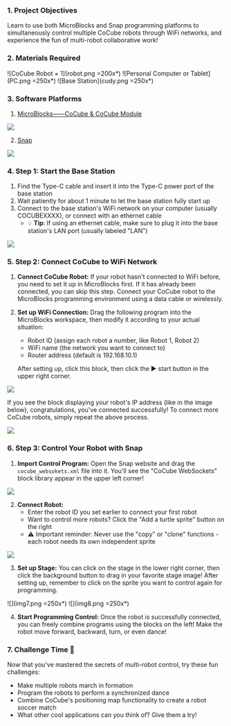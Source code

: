 ### 1. Project Objectives
Learn to use both MicroBlocks and Snap programming platforms to simultaneously control multiple CoCube robots through WiFi networks, and experience the fun of multi-robot collaborative work!

### 2. Materials Required

![CoCube Robot × 1](robot.png =200x*)
![Personal Computer or Tablet](PC.png =250x*)
![Base Station](cudy.png =250x*)

### 3. Software Platforms

1. [MicroBlocks——CoCube & CoCube Module](https://microblocksfun.cn/run/microblocks.html#scripts=GP%20Scripts%0Adepends%20%27CoCube%27%20%27CoCube%20Module%27)

![](image-2.png)

2. [Snap](http://snap.codelab.club/snap.html)

![](img3.png)

### 4. Step 1: Start the Base Station

1. Find the Type-C cable and insert it into the Type-C power port of the base station
2. Wait patiently for about 1 minute to let the base station fully start up
3. Connect to the base station's WiFi network on your computer (usually COCUBEXXXX), or connect with an ethernet cable
   - 💡 **Tip**: If using an ethernet cable, make sure to plug it into the base station's LAN port (usually labeled "LAN")

![](tr1200-1-0-4.png)


### 5. Step 2: Connect CoCube to WiFi Network

1. **Connect CoCube Robot:** If your robot hasn't connected to WiFi before, you need to set it up in MicroBlocks first. If it has already been connected, you can skip this step. Connect your CoCube robot to the MicroBlocks programming environment using a data cable or wirelessly.

2. **Set up WiFi Connection:** Drag the following program into the MicroBlocks workspace, then modify it according to your actual situation:
   - Robot ID (assign each robot a number, like Robot 1, Robot 2)
   - WiFi name (the network you want to connect to)
   - Router address (default is 192.168.10.1)
   
   After setting up, click this block, then click the ▶️ start button in the upper right corner.

![](allScripts11770207.png)

If you see the block displaying your robot's IP address (like in the image below), congratulations, you've connected successfully! To connect more CoCube robots, simply repeat the above process.

![](img4.png)

### 6. Step 3: Control Your Robot with Snap

1. **Import Control Program:** Open the Snap website and drag the `cocube_websokets.xml` file into it. You'll see the "CoCube WebSockets" block library appear in the upper left corner!

![](img6.png)

2. **Connect Robot:** 
   - Enter the robot ID you set earlier to connect your first robot
   - Want to control more robots? Click the "Add a turtle sprite" button on the right
   - ⚠️ Important reminder: Never use the "copy" or "clone" functions - each robot needs its own independent sprite

![](img5.png)

3. **Set up Stage:** You can click on the stage in the lower right corner, then click the background button to drag in your favorite stage image! After setting up, remember to click on the sprite you want to control again for programming.

![](img7.png =250x*) ![](img8.png =250x*)

4. **Start Programming Control:** Once the robot is successfully connected, you can freely combine programs using the blocks on the left! Make the robot move forward, backward, turn, or even dance!

### 7. Challenge Time 🚀

Now that you've mastered the secrets of multi-robot control, try these fun challenges:
- Make multiple robots march in formation
- Program the robots to perform a synchronized dance
- Combine CoCube's positioning map functionality to create a robot soccer match
- What other cool applications can you think of? Give them a try!